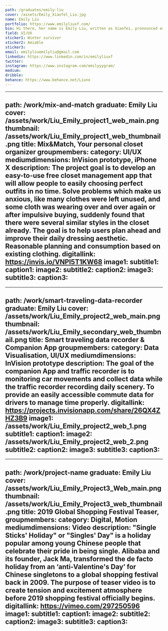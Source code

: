 ```yaml
---
path: /graduates/emily-liu
cover: /assets/Emily_Xiaofel_Liu.jpg
name: Emily Liu
portfolio: https://www.emilyliuxf.com/
bio: Hi there, her name is Emily Liu, written as Xiaofei, pronounced as Emily, born and raised in 34.3416° N, 108.9398° E, China. An ancient city where average winter temperature approximately 10℃ warmer than Toronto with a population four times more. She has zero siblings, one dog, two nearsighted eyes, three favourite lipstick brand, spent four lovely and frustrating years at YSDN, five used sketchbooks, uploaded six videos to her Vimeo account, stayed seven years in Canada, eight years until the end of her twenties, nine-digit student number, traveled more than ten countries, and downloaded hundreds of mobile apps in the history.
field: UI/UX
sticker1: Winter survivor
sticker2: Amiable
sticker3:
email: emilyliuemilyliu@gmail.com
linkedin: https://www.linkedin.com/in/emilyliuxf
twitter:
instagram: https://www.instagram.com/emilyyygram/
medium:
dribble:
behance: https://www.behance.net/Liuno
---
```


---
path: /work/mix-and-match
graduate: Emily Liu
cover: /assets/work/Liu_Emily_project1_web_main.png
thumbnail: /assets/work/Liu_Emily_project1_web_thumbnail.png
title: Mix&Match, Your personal closet organizer
groupmembers:
category: UI/UX
mediumdimensions: InVision prototype, iPhone X
description: The project goal is to develop an easy-to-use free closet management app that will allow people to easily choosing perfect outfits in no time. Solve problems which make us anxious, like many clothes were left unused, and some cloth was wearing over and over again or after impulsive buying, suddenly found that there were several similar styles in the closet already. The goal is to help users plan ahead and improve their daily dressing aesthetic. Reasonable planning and consumption based on existing clothing.
digitallink: https://invis.io/VNPI5T1KW68
image1:
subtitle1:
caption1:
image2:
subtitle2:
caption2:
image3:
subtitle3:
caption3:
---

---
path: /work/smart-traveling-data-recorder
graduate: Emily Liu
cover: /assets/work/Liu_Emily_project2_web_main.png
thumbnail: /assets/work/Liu_Emily_secondary_web_thumbnail.png
title: Smart traveling data recorder & Companion App
groupmembers:
category: Data Visualisation, UI/UX
mediumdimensions: InVision prototype
description: The goal of the companion App and traffic recorder is to monitoring car movements and collect data while the traffic recorder recording daily scenery. To provide an easily accessible commute data for drivers to manage time properly.
digitallink: https://projects.invisionapp.com/share/26QX4ZHZ3B9
image1: /assets/work/Liu_Emily_project2_web_1.png
subtitle1:
caption1:
image2: /assets/work/Liu_Emily_project2_web_2.png
subtitle2:
caption2:
image3:
subtitle3:
caption3:
---

---
path: /work/project-name
graduate: Emily Liu
cover: /assets/work/Liu_Emily_Project3_Web_main.png
thumbnail: /assets/work/Liu_Emily_Project3_web_thumbnail.png
title: 2019 Global Shopping Festival Teaser, 
groupmembers:
category: Digital, Motion
mediumdimensions: Video
description: "Single Sticks' Holiday" or "Singles' Day" is a holiday popular among young Chinese people that celebrate their pride in being single. Alibaba and its founder, Jack Ma, transformed the de facto holiday from an ‘anti-Valentine's Day’ for Chinese singletons to a global shopping festival back in 2009. The purpose of teaser video is to create tension and excitement atmosphere before 2019 shopping festival officially begins.
digitallink: https://vimeo.com/297250596
image1:
subtitle1:
caption1:
image2:
subtitle2:
caption2:
image3:
subtitle3:
caption3:
---
